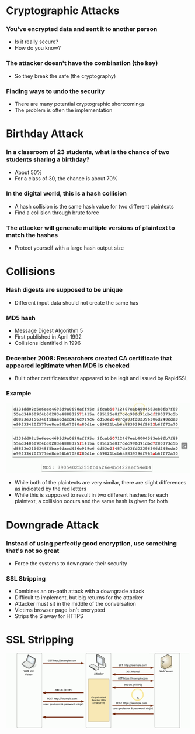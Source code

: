 # Cryptographic Attacks
### You've encrypted data and sent it to another person
- Is it really secure?
- How do you know?
### The attacker doesn't have the combination (the key)
- So they break the safe (the cryptography)
### Finding ways to undo the security
- There are many potential cryptographic shortcomings
- The problem is often the implementation
# Birthday Attack
### In a classroom of 23 students, what is the chance of two students sharing a birthday?
- About 50%
- For a class of 30, the chance is about 70%
### In the digital world, this is a hash collision
- A hash collision is the same hash value for two different plaintexts
- Find a collision through brute force
### The attacker will generate multiple versions of plaintext to match the hashes
- Protect yourself with a large hash output size
# Collisions
### Hash digests are supposed to be unique
- Different input data should not create the same has
### MD5 hash
- Message Digest Algorithm 5
- First published in April 1992
- Collisions identified in 1996
### December 2008: Researchers created CA certificate that appeared legitimate when MD5 is checked
- Built other certificates that appeared to be legit and issued by RapidSSL
### Example
![](attachments/9c5c5b1ec7837990a94b8c197e4ebb39.png)
- While both of the plaintexts are very similar, there are slight differences as indicated by the red letters
- While this is supposed to result in two different hashes for each plaintext, a collision occurs and the same hash is given for both
# Downgrade Attack
### Instead of using perfectly good encryption, use something that's not so great
- Force the systems to downgrade their security
### SSL Stripping
- Combines an on-path attack with a downgrade attack
- Difficult to implement, but big returns for the attacker
- Attacker must sit in the middle of the conversation
- Victims browser page isn't encrypted
- Strips the S away for HTTPS
# SSL Stripping
![](attachments/1d4bc7e71feb48816174dd5acf3ea28e.png)
